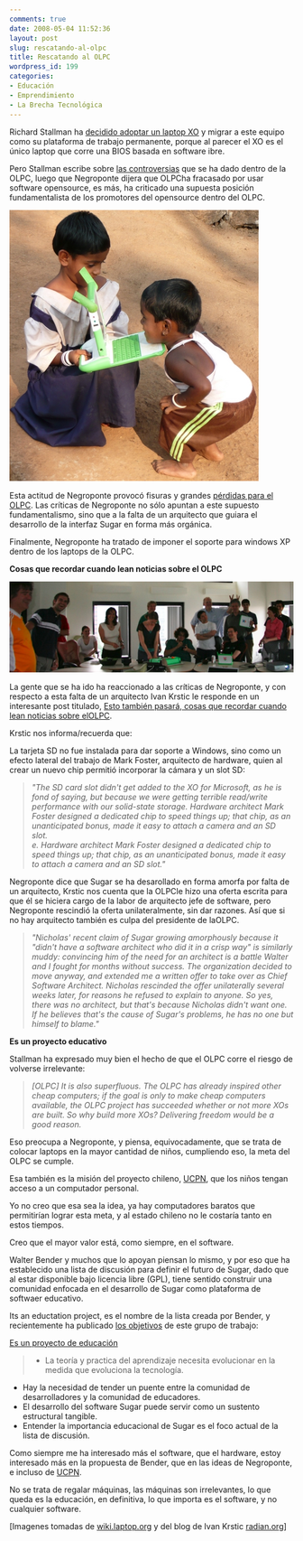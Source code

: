 ```yaml
---
comments: true
date: 2008-05-04 11:52:36
layout: post
slug: rescatando-al-olpc
title: Rescatando al OLPC
wordpress_id: 199
categories:
- Educación
- Emprendimiento
- La Brecha Tecnológica
---
```


Richard Stallman ha [decidido adoptar un laptop XO](http://www.fsf.org/blogs/rms/can-we-rescue-olpc-from-windows) y migrar a este equipo como su plataforma de trabajo permanente, porque al parecer el XO es el único laptop que corre una BIOS basada en software ibre.

Pero Stallman escribe sobre [las controversias](http://wiki.laptop.org/go/Controversies) que se ha dado dentro de la OLPC, luego que Negroponte dijera que OLPCha fracasado por usar software opensource, es más, ha criticado una supuesta posición fundamentalista de los promotores del opensource dentro del OLPC.

![olpc_in.jpg](P1070758.jpg)

Esta actitud de Negroponte provocó fisuras y grandes [pérdidas para el OLPC](/2008/04/las_perdidas_del_olpc.html). Las críticas de Negroponte no sólo apuntan a este supuesto fundamentalismo, sino que a la falta de un arquitecto que guiara el desarrollo de la interfaz Sugar en forma más orgánica.

Finalmente, Negroponte ha tratado de imponer el soporte para windows XP dentro de los laptops de la OLPC.

**Cosas que recordar cuando lean noticias sobre el OLPC**

[![olpc-happier-times.jpg](olpc-happier-times.jpg)](http://radian.org/notebook/this-too-shall-pass)

La gente que se ha ido ha reaccionado a las críticas de Negroponte, y con respecto a esta falta de un arquitecto Ivan Krstic le responde en un interesante post titulado, [Esto también pasará, cosas que recordar cuando lean noticias sobre elOLPC](http://radian.org/notebook/this-too-shall-pass).

Krstic nos informa/recuerda que:

La tarjeta SD no fue instalada para dar soporte a Windows, sino como un efecto lateral del trabajo de Mark Foster, arquitecto de hardware, quien al crear un nuevo chip permitió incorporar la cámara y un slot SD:

> _"The SD card slot didn't get added to the XO for Microsoft, as he is fond of saying, but because we were getting terrible read/write performance with our solid-state storage. Hardware architect Mark Foster designed a dedicated chip to speed things up; that chip, as an unanticipated bonus, made it easy to attach a camera and an SD slot.   
e. Hardware architect Mark Foster designed a dedicated chip to speed things up; that chip, as an unanticipated bonus, made it easy to attach a camera and an SD slot."_

Negroponte dice que Sugar se ha desarollado en forma amorfa por falta de un arquitecto, Krstic nos cuenta que la OLPCle hizo una oferta escrita para que él se hiciera cargo de la labor de arquitecto jefe de software, pero Negroponte rescindió la oferta unilateralmente, sin dar razones. Así que si no hay arquitecto también es culpa del presidente de laOLPC.

> _"Nicholas' recent claim of Sugar growing amorphously because it "didn't have a software architect who did it in a crisp way" is similarly muddy: convincing him of the need for an architect is a battle Walter and I fought for months without success. The organization decided to move anyway, and extended me a written offer to take over as Chief Software Architect. Nicholas rescinded the offer unilaterally several weeks later, for reasons he refused to explain to anyone. So yes, there was no architect, but that's because Nicholas didn't want one. If he believes that's the cause of Sugar's problems, he has no one but himself to blame."_

**Es un proyecto educativo**

Stallman ha expresado muy bien el hecho de que el OLPC corre el riesgo de volverse irrelevante:

> _[OLPC] It is also superfluous. The OLPC has already inspired other cheap computers; if the goal is only to make cheap computers available, the OLPC project has succeeded whether or not more XOs are built. So why build more XOs? Delivering freedom would be a good reason._

Eso preocupa a Negroponte, y piensa, equivocadamente, que se trata de colocar laptops en la mayor cantidad de niños, cumpliendo eso, la meta del OLPC se cumple.

Esa también es la misión del proyecto chileno, [UCPN](http://www.ucpn.cl/), que los niños tengan acceso a un computador personal.

Yo no creo que esa sea la idea, ya hay computadores baratos que permitirían lograr esta meta, y al estado chileno no le costaría tanto en estos tiempos.

Creo que el mayor valor está, como siempre, en el software.

Walter Bender y muchos que lo apoyan piensan lo mismo, y por eso que ha establecido una lista de discusión para definir el futuro de Sugar, dado que al estar disponible bajo licencia libre (GPL), tiene sentido construir una comunidad enfocada en el desarrollo de Sugar como plataforma de softwaer educativo.

Its an eductation project, es el nombre de la lista creada por Bender, y recientemente ha publicado [los objetivos](http://lists.lo-res.org/pipermail/its.an.education.project/2008-May/000089.html) de este grupo de trabajo:

[Es un proyecto de educación](http://lists.lo-res.org/mailman/listinfo/its.an.education.project)

> * La teoría y practica del aprendizaje necesita evolucionar en la medida que evoluciona la tecnología.  
* Hay la necesidad de tender un puente entre la comunidad de desarrolladores y la comunidad de educadores.   
* El desarrollo del software Sugar puede servir como un sustento estructural tangible.  
* Entender la importancia educacional de Sugar es el foco actual de la lista de discusión.

Como siempre me ha interesado más el software, que el hardware, estoy interesado más en la propuesta de Bender, que en las ideas de Negroponte, e incluso de [UCPN](http://www.ucpn.cl/).

No se trata de regalar máquinas, las máquinas son irrelevantes, lo que queda es la educación, en definitiva, lo que importa es el software, y no cualquier software.

[Imagenes tomadas de [wiki.laptop.org](http://wiki.laptop.org/) y del blog de Ivan Krstic [radian.org](http://radian.org/)]



